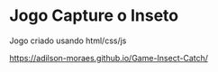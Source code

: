 # Jogo Capture o Inseto

Jogo criado usando html/css/js

https://adilson-moraes.github.io/Game-Insect-Catch/
